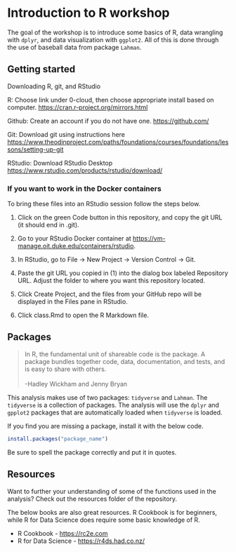 
# Introduction to R workshop


<!-- badges: start -->
<!-- badges: end -->

The goal of the workshop is to introduce some basics of R, data wrangling
with `dplyr`, and data visualization with `ggplot2`. All of this is done
through the use of baseball data from package `Lahman`.

## Getting started

Downloading R, git, and RStudio

R: 
Choose link under 0-cloud, then choose appropriate install based on computer. 
https://cran.r-project.org/mirrors.html 

Github: 
Create an account if you do not have one.
https://github.com/ 

Git: 
Download git using instructions here
https://www.theodinproject.com/paths/foundations/courses/foundations/lessons/setting-up-git

RStudio: 
Download RStudio Desktop
https://www.rstudio.com/products/rstudio/download/


### If you want to work in the Docker containers

To bring these files into an RStudio session follow the steps below.

1. Click on the green Code button in this repository, and copy the git URL
   (it should end in .git).

2. Go to your RStudio Docker container at
   https://vm-manage.oit.duke.edu/containers/rstudio.

3. In RStudio, go to File → New Project → Version Control → Git.

4. Paste the git URL you copied in (1) into the dialog box labeled Repository
   URL. Adjust the folder to where you want this repository located.

5. Click Create Project, and the files from your GitHub repo will be displayed
   in the Files pane in RStudio.

6. Click class.Rmd to open the R Markdown file.

## Packages

>In R, the fundamental unit of shareable code is the package. A package bundles
together code, data, documentation, and tests, and is easy to share with others.
<br/><br/>
-Hadley Wickham and Jenny Bryan

This analysis makes use of two packages: `tidyverse` and `Lahman`. The
`tidyverse` is a collection of packages. The analysis will use the `dplyr` and
`gpplot2` packages that are automatically loaded when `tidyverse` is loaded.

If you find you are missing a package, install it with the below code.

```r
install.packages("package_name")
```

Be sure to spell the package correctly and put it in quotes.

## Resources
Want to further your understanding of some of the functions used in the
analysis? Check out the resources folder of the repository. 



The below books are also great resources. R Cookbook is for beginners, while
R for Data Science does require some basic knowledge of R.

- R Cookbook - https://rc2e.com
- R for Data Science - https://r4ds.had.co.nz/
